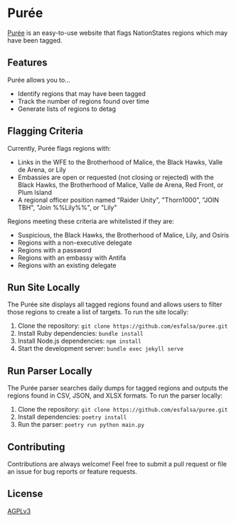 # Purée

[Purée](https://esfalsa.github.io/puree) is an easy-to-use website that flags NationStates regions which may have been tagged.

## Features

Purée allows you to…

- Identify regions that may have been tagged
- Track the number of regions found over time
- Generate lists of regions to detag

## Flagging Criteria

Currently, Purée flags regions with:

- Links in the WFE to the Brotherhood of Malice, the Black Hawks, Valle de Arena, or Lily
- Embassies are open or requested (not closing or rejected) with the Black Hawks, the Brotherhood of Malice, Valle de Arena, Red Front, or Plum Island
- A regional officer position named "Raider Unity", "Thorn1000", "JOIN TBH", "Join %%Lily%%", or "Lily"

Regions meeting these criteria are whitelisted if they are:

- Suspicious, the Black Hawks, the Brotherhood of Malice, Lily, and Osiris
- Regions with a non-executive delegate
- Regions with a password
- Regions with an embassy with Antifa
- Regions with an existing delegate

## Run Site Locally

The Purée site displays all tagged regions found and allows users to filter those regions to create a list of targets. To run the site locally:

1. Clone the repository: `git clone https://github.com/esfalsa/puree.git`
2. Install Ruby dependencies: `bundle install`
3. Install Node.js dependencies: `npm install`
4. Start the development server: `bundle exec jekyll serve`

## Run Parser Locally

The Purée parser searches daily dumps for tagged regions and outputs the regions found in CSV, JSON, and XLSX formats. To run the parser locally:

1. Clone the repository: `git clone https://github.com/esfalsa/puree.git`
2. Install dependencies: `poetry install`
3. Run the parser: `poetry run python main.py`

## Contributing

Contributions are always welcome! Feel free to submit a pull request or file an issue for bug reports or feature requests.

## License

[AGPLv3](./LICENSE)
